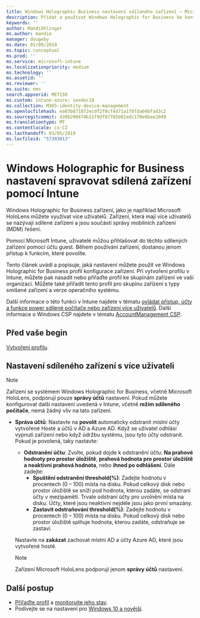 ```yaml
---
title: Windows Holographic Business nastavení sdíleného zařízení – Microsoft Intune – Azure | Dokumentace Microsoftu
description: Přidat a používat Windows Holographic for Business ke konfiguraci zařízení, která jsou sdílená nebo použít víc uživatelů v Microsoft Intune. Zobrazit seznam nastavení pro správu účtu a co dělají na zařízeních, včetně Microsoft HoloLens.
keywords: ''
author: MandiOhlinger
ms.author: mandia
manager: dougeby
ms.date: 01/09/2019
ms.topic: conceptual
ms.prod: ''
ms.service: microsoft-intune
ms.localizationpriority: medium
ms.technology: ''
ms.assetid: ''
ms.reviewer: ''
ms.suite: ems
search.appverid: MET150
ms.custom: intune-azure; seodec18
ms.collection: M365-identity-device-management
ms.openlocfilehash: ea07b871872ecdf2f8cf4d71a1f0fda04bfad3c2
ms.sourcegitcommit: 430b290474b11f9df87785b01edc178e6bae2049
ms.translationtype: MT
ms.contentlocale: cs-CZ
ms.lasthandoff: 03/05/2019
ms.locfileid: "57393013"
---
```

# <a name="windows-holographic-for-business-settings-to-manage-shared-devices-using-intune"></a>Windows Holographic for Business nastavení spravovat sdílená zařízení pomocí Intune

Windows Holographic for Business zařízení, jako je například Microsoft HoloLens můžete využívat více uživatelů. Zařízení, která mají více uživatelů se nazývají sdílené zařízení a jsou součástí správy mobilních zařízení (MDM) řešení.

Pomocí Microsoft Intune, uživatelé můžou přihlašovat do těchto sdílených zařízení pomocí účtu guest. Během používání zařízení, dostanou jenom přístup k funkcím, které povolíte.

Tento článek uvádí a popisuje, jaká nastavení můžete použít ve Windows Holographic for Business profil konfigurace zařízení. Při vytvoření profilu v Intune, můžete pak nasadit nebo přiřaďte profil ke skupinám zařízení ve vaší organizaci. Můžete také přiřadit tento profil pro skupinu zařízení s typy smíšené zařízení a verze operačního systému.

Další informace o této funkci v Intune najdete v tématu [ovládat přístup, účty a funkce power sdílené počítače nebo zařízení více uživatelů](shared-user-device-settings.md). Další informace o Windows CSP najdete v tématu [AccountManagement CSP](https://docs.microsoft.com/windows/client-management/mdm/accountmanagement-csp).

## <a name="before-your-begin"></a>Před vaše begin

[Vytvoření profilu](shared-user-device-settings.md).

## <a name="shared-multi-user-device-settings"></a>Nastavení sdíleného zařízení s více uživateli

> [!NOTE]
> Zařízení se systémem Windows Holographic for Business, včetně Microsoft HoloLens, podporují pouze **správy účtů** nastavení. Pokud můžete konfigurovat další nastavení uvedená v Intune, včetně **režim sdíleného počítače**, nemá žádný vliv na tato zařízení.

- **Správa účtů**: Nastavte na **povolit** automaticky odstranit místní účty vytvořené Hosté a účtů v AD a Azure AD. Když se uživatel odhlásí vypnutí zařízení nebo když údržbu systému, jsou tyto účty odstranit. Pokud je povolená, taky nastavte:
  - **Odstranění účtu**: Zvolte, pokud dojde k odstranění účtu: **Na prahové hodnoty pro prostor úložiště**, **prahová hodnota pro prostor úložiště a neaktivní prahová hodnota**, nebo **ihned po odhlášení**. Dále zadejte:
    - **Spuštění odstranění threshold(%)**: Zadejte hodnotu v procentech (0 – 100) místa na disku. Pokud celkový disk nebo prostor úložiště se sníží pod hodnota, kterou zadáte, se odstraní účty v mezipaměti. Trvale odstraní účty pro uvolnění místa na disku. Účty, které jsou neaktivní nejdéle jsou jako první smazány.
    - **Zastavit odstraňování threshold(%)**: Zadejte hodnotu v procentech (0 – 100) místa na disku. Pokud celkový disk nebo prostor úložiště splňuje hodnota, kterou zadáte, odstraňuje se zastaví.

  Nastavte na **zakázat** zachovat místní AD a účty Azure AD, které jsou vytvořené hosté.

  > [!NOTE]
  > Zařízení Microsoft HoloLens podporují jenom **správy účtů** nastavení.

## <a name="next-steps"></a>Další postup

- [Přiřaďte profil](device-profile-assign.md) a [monitorujte jeho stav](device-profile-monitor.md).
- Podívejte se na nastavení pro [Windows 10 a novější](shared-user-device-settings-windows.md).
